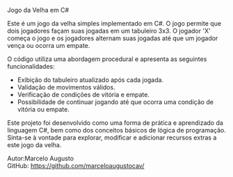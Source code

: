 Jogo da Velha em C#
   
   Este é um jogo da velha simples implementado em C#. O jogo permite que dois jogadores façam suas jogadas em um tabuleiro 3x3.
   O jogador 'X' começa o jogo e os jogadores alternam suas jogadas até que um jogador vença ou ocorra um empate.

   O código utiliza uma abordagem procedural e apresenta as seguintes funcionalidades:

   - Exibição do tabuleiro atualizado após cada jogada.
   - Validação de movimentos válidos.
   - Verificação de condições de vitória e empate.
   - Possibilidade de continuar jogando até que ocorra uma condição de vitória ou empate.
   
   Este projeto foi desenvolvido como uma forma de prática e aprendizado da linguagem C#, bem como dos conceitos básicos de lógica de programação.
   Sinta-se à vontade para explorar, modificar e adicionar recursos extras a este jogo da velha.

   Autor:Marcelo Augusto  
   GitHub: https://github.com/marceloaugustocav/

